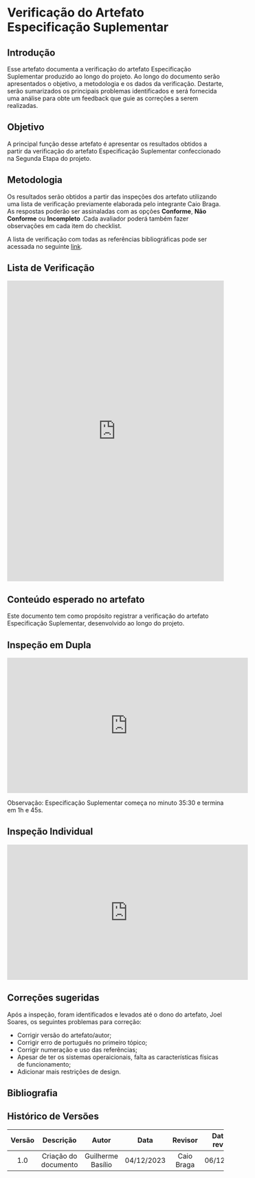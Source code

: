 # **Verificação do Artefato Especificação Suplementar**

## **Introdução**

Esse artefato documenta a verificação do artefato Especificação Suplementar produzido ao longo do projeto. Ao longo do documento serão apresentados o objetivo, a metodologia e os dados da verificação. Destarte, serão sumarizados os principais problemas  identificados e será fornecida uma análise para obte um feedback que guie as correções a serem realizadas.

## **Objetivo**

A principal função desse artefato é apresentar os resultados obtidos a partir da verificação do artefato Especificação Suplementar confeccionado na Segunda Etapa do projeto.

## **Metodologia**

Os resultados serão obtidos a partir das inspeções dos artefato utilizando uma lista de verificação previamente elaborada pelo integrante Caio Braga. As respostas poderão ser assinaladas com as opções **Conforme**, **Não Conforme** ou **Incompleto** .Cada avaliador poderá também fazer observações em cada item do checklist.

A lista de verificação com todas as referências bibliográficas pode ser acessada no seguinte <a href = "https://docs.google.com/document/d/e/2PACX-1vR7qHRuRXSEu25l4dVSlTabrHLJQJ6XVvQoZJlrTrW17gPh3rObhGtuu1WVEoYO6B4YQ3BTAAdJOfuP/pub">link</a>.




## **Lista de Verificação**

<iframe src="https://docs.google.com/spreadsheets/d/e/2PACX-1vSpfRvAx5nbPmOSPOUFOagMidlaxpW6qvDuGDQdobTJJtU3kTuyb81cOYLkZP2_51BYWErM9l8_f0ga/pubhtml?gid=1094580040&amp;single=true&amp;widget=true&amp;headers=false" width="100%" height="700" frameborder="0" scrolling="no"></iframe>

## **Conteúdo esperado no artefato**

Este documento tem como propósito registrar a verificação do artefato Especificação Suplementar, desenvolvido ao longo do projeto.

## **Inspeção em Dupla**

<iframe width="560" height="315" src="https://www.youtube.com/embed/GLR9jE71kQ4?si=AKMiFoVLM-0dk25W" title="YouTube video player" frameborder="0" allow="accelerometer; autoplay; clipboard-write; encrypted-media; gyroscope; picture-in-picture; web-share" allowfullscreen></iframe>

Observação: Especificação Suplementar começa no minuto 35:30 e termina em 1h e 45s.

## **Inspeção Individual** 

<iframe width="560" height="315" src="https://www.youtube.com/embed/0AEQv842xTc?si=j5e1RgW0mXpgJ96E" title="YouTube video player" frameborder="0" allow="accelerometer; autoplay; clipboard-write; encrypted-media; gyroscope; picture-in-picture; web-share" allowfullscreen></iframe>

## **Correções sugeridas**

Após a inspeção, foram identificados e levados até o dono do artefato, Joel Soares, os seguintes problemas para correção:

- Corrigir versão do artefato/autor;
- Corrigir erro de português no primeiro tópico;
- Corrigir numeração e uso das referências;
- Apesar de ter os sistemas operaicionais, falta as características físicas de funcionamento;
- Adicionar mais restrições de design.

## **Bibliografia**

>
>
>

## **Histórico de Versões**

| Versão |          Descrição              |     Autor      |      Data      |   Revisor     |    Data de revisão    |  
|:------:|:-------------------------------:|:--------------:|:--------------:|:-------------:|:---------------------:|
|  1.0   | Criação do documento  |   Guilherme Basílio  |   04/12/2023   | Caio Braga | 06/12/2023   |
